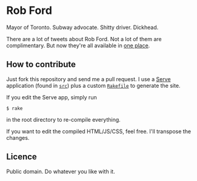 # Rob Ford

Mayor of Toronto. Subway advocate. Shitty driver. Dickhead.

There are a lot of tweets about Rob Ford. Not a lot of them are complimentary. But now they're all available in [one place](http://iamsolarpowered.github.com/rob_ford).

## How to contribute

Just fork this repository and send me a pull request. I use a [Serve](https://github.com/jlong/serve) application (found in [`src`](tree/master/src)) plus a custom [`Rakefile`](blob/master/Rakefile) to generate the site.

If you edit the Serve app, simply run

    $ rake

in the root directory to re-compile everything.

If you want to edit the compiled HTML/JS/CSS, feel free. I'll transpose the changes.

## Licence

Public domain. Do whatever you like with it.
